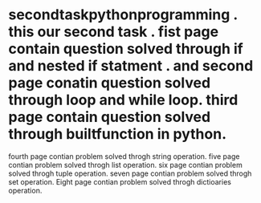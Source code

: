 # secondtaskpythonprogramming . this   our     second  task . fist    page   contain  question    solved      through    if   and     nested     if     statment  .    and    second       page   conatin    question    solved    through   loop   and  while  loop. third    page     contain      question    solved   through   builtfunction  in python.  
fourth    page     contian    problem     solved    throgh  string operation.
five    page     contian    problem     solved    throgh  list  operation.
six    page     contian    problem     solved    throgh  tuple  operation.
seven    page     contian    problem     solved    throgh  set  operation.
Eight    page     contian    problem     solved    throgh  dictioaries  operation.


